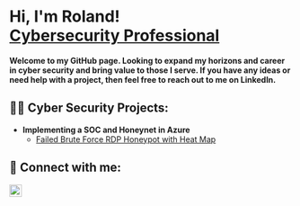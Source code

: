 <h1>Hi, I'm Roland! <br/><a href="https://github.com/Tempest721"></a><a href="https://www.linkedin.com/in/roland-schaapveld/">Cybersecurity Professional</a></h1>
<b>Welcome to my GitHub page.  Looking to expand my horizons and career in cyber security and bring value to those I serve.  If you have any ideas or need help with a project, then feel free to reach out to me on LinkedIn.</b>

<h2>👨‍💻 Cyber Security Projects:</h2>

- <b>Implementing a SOC and Honeynet in Azure </b>
  - [Failed Brute Force RDP Honeypot with Heat Map](https://github.com/Tempest721/Failed_RDP_Heat_Map)



<h2> 🤳 Connect with me:</h2>

[<img align="left" alt="RolandSchaapveld | LinkedIn" width="22px" src="https://cdn.jsdelivr.net/npm/simple-icons@v3/icons/linkedin.svg" />][linkedin]


[linkedin]: https://linkedin.com/in/roland-schaapveld

<!--
**Tempest721/Tempest721** is a ✨ _special_ ✨ repository because its `README.md` (this file) appears on your GitHub profile.

Here are some ideas to get you started:

- 🔭 I’m currently working on ...
- 🌱 I’m currently learning ...
- 👯 I’m looking to collaborate on ...
- 🤔 I’m looking for help with ...
- 💬 Ask me about ...
- 📫 How to reach me: ...
- 😄 Pronouns: ...
- ⚡ Fun fact: ...
-->
